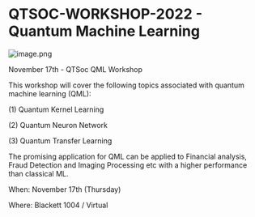 # QTSOC-WORKSHOP-2022 - Quantum Machine Learning


![image.png]([https://github.com/VasilyBokov/qaoa-application-game-world-quantum/blob/main/graph_model22.png](https://github.com/Louisanity/QTSOC-WORKSHOP-2022/blob/3d4be8b33efeb9536f81e182c602ca5b249dc068/QTSOC_2nd_WS_FLYER.PNG))

November 17th - QTSoc QML Workshop

This workshop will cover the following topics associated with quantum machine learning (QML):

(1) Quantum Kernel Learning

(2) Quantum Neuron Network

(3) Quantum Transfer Learning

The promising application for QML can be applied to Financial analysis, Fraud Detection and Imaging Processing etc with a higher performance than classical ML.

When: November 17th (Thursday)

Where: Blackett 1004 / Virtual

